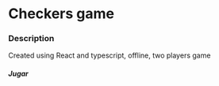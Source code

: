 <h1> Checkers game </h1>

<h3> Description </h3>
<p> Created using React and typescript, offline, two players game </p>
<h5> <a> Jugar </a> </h5>
